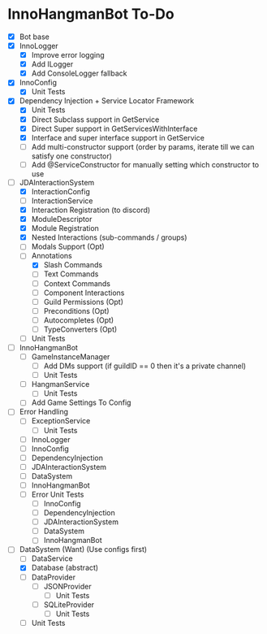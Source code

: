 # InnoHangmanBot To-Do
- [x] Bot base
- [x] InnoLogger
  - [x] Improve error logging
  - [x] Add ILogger
  - [x] Add ConsoleLogger fallback
- [x] InnoConfig
  - [x] Unit Tests
- [x] Dependency Injection + Service Locator Framework
  - [x] Unit Tests
  - [x] Direct Subclass support in GetService
  - [x] Direct Super support in GetServicesWithInterface
  - [x] Interface and super interface support in GetService
  - [ ] Add multi-constructor support (order by params, iterate till we can satisfy one constructor)
  - [ ] Add @ServiceConstructor for manually setting which constructor to use
- [ ] JDAInteractionSystem
  - [x] InteractionConfig
  - [ ] InteractionService
  - [x] Interaction Registration (to discord)
  - [x] ModuleDescriptor
  - [x] Module Registration
  - [x] Nested Interactions (sub-commands / groups) 
  - [ ] Modals Support (Opt)
  - [ ] Annotations
    - [x] Slash Commands
    - [ ] Text Commands
    - [ ] Context Commands
    - [ ] Component Interactions
    - [ ] Guild Permissions (Opt)
    - [ ] Preconditions (Opt)
    - [ ] Autocompletes (Opt)
    - [ ] TypeConverters (Opt)
  - [ ] Unit Tests
- [ ] InnoHangmanBot
  - [ ] GameInstanceManager
    - [ ] Add DMs support (if guildID == 0 then it's a private channel)
    - [ ] Unit Tests
  - [ ] HangmanService
    - [ ] Unit Tests
  - [ ] Add Game Settings To Config
- [ ] Error Handling
  - [ ] ExceptionService
    - [ ] Unit Tests
  - [ ] InnoLogger
  - [ ] InnoConfig
  - [ ] DependencyInjection
  - [ ] JDAInteractionSystem
  - [ ] DataSystem
  - [ ] InnoHangmanBot
  - [ ] Error Unit Tests
    - [ ] InnoConfig
    - [ ] DependencyInjection
    - [ ] JDAInteractionSystem
    - [ ] DataSystem
    - [ ] InnoHangmanBot
- [ ] DataSystem (Want) (Use configs first)
  - [ ] DataService
  - [x] Database (abstract)
  - [ ] DataProvider
    - [ ] JSONProvider
      - [ ] Unit Tests
    - [ ] SQLiteProvider
      - [ ] Unit Tests
  - [ ] Unit Tests